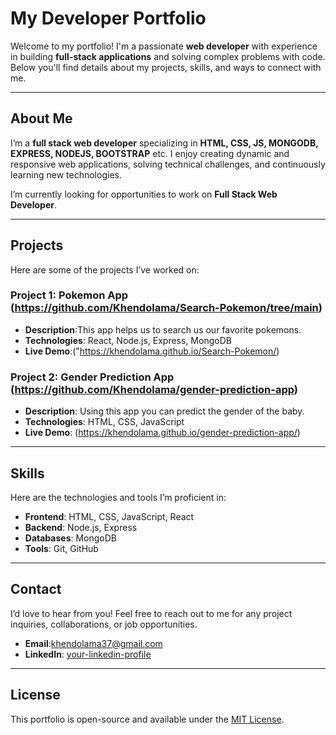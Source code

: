 # My Developer Portfolio

Welcome to my portfolio! I'm a passionate **web developer** with experience in building **full-stack applications** and solving complex problems with code. Below you'll find details about my projects, skills, and ways to connect with me.

---

## About Me

I’m a **full stack web developer** specializing in **HTML, CSS, JS, MONGODB, EXPRESS, NODEJS, BOOTSTRAP** etc. I enjoy creating dynamic and responsive web applications, solving technical challenges, and continuously learning new technologies.

I’m currently looking for opportunities to work on **Full Stack Web Developer**.

---

## Projects

Here are some of the projects I’ve worked on:

### Project 1: Pokemon App (https://github.com/Khendolama/Search-Pokemon/tree/main)
- **Description**:This app helps us to search us our favorite pokemons.
- **Technologies**: React, Node.js, Express, MongoDB
- **Live Demo**:("https://khendolama.github.io/Search-Pokemon/)

### Project 2: Gender Prediction App (https://github.com/Khendolama/gender-prediction-app)
- **Description**: Using this app you can predict the gender of the baby.
- **Technologies**: HTML, CSS, JavaScript
- **Live Demo**: (https://khendolama.github.io/gender-prediction-app/)

---

## Skills

Here are the technologies and tools I’m proficient in:

- **Frontend**: HTML, CSS, JavaScript, React
- **Backend**: Node.js, Express
- **Databases**: MongoDB
- **Tools**: Git, GitHub

---

## Contact

I’d love to hear from you! Feel free to reach out to me for any project inquiries, collaborations, or job opportunities.

- **Email**:khendolama37@gmail.com
- **LinkedIn**: [your-linkedin-profile](https://www.linkedin.com/in/your-profile)

---

## License

This portfolio is open-source and available under the [MIT License](LICENSE).
